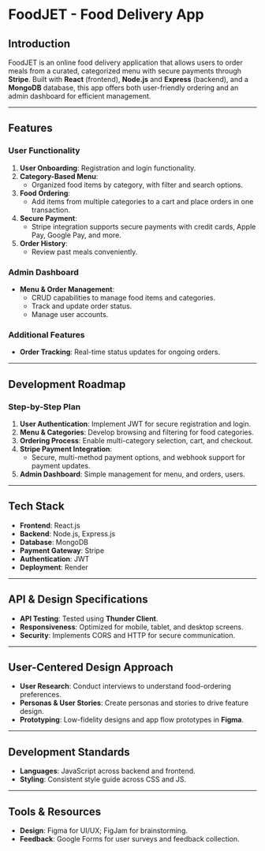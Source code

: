
# FoodJET - Food Delivery App

## Introduction
FoodJET is an online food delivery application that allows users to order meals from a curated, categorized menu with secure payments through **Stripe**. Built with **React** (frontend), **Node.js** and **Express** (backend), and a **MongoDB** database, this app offers both user-friendly ordering and an admin dashboard for efficient management.

---

## Features

### User Functionality
1. **User Onboarding**: Registration and login functionality.
2. **Category-Based Menu**: 
   - Organized food items by category, with filter and search options.
3. **Food Ordering**: 
   - Add items from multiple categories to a cart and place orders in one transaction.
4. **Secure Payment**: 
   - Stripe integration supports secure payments with credit cards, Apple Pay, Google Pay, and more.
5. **Order History**: 
   - Review past meals conveniently.
   
### Admin Dashboard
- **Menu & Order Management**:
  - CRUD capabilities to manage food items and categories.
  - Track and update order status.
  - Manage user accounts.

### Additional Features
- **Order Tracking**: Real-time status updates for ongoing orders.

---

## Development Roadmap

### Step-by-Step Plan
1. **User Authentication**: Implement JWT for secure registration and login.
2. **Menu & Categories**: Develop browsing and filtering for food categories.
3. **Ordering Process**: Enable multi-category selection, cart, and checkout.
4. **Stripe Payment Integration**:
   - Secure, multi-method payment options, and webhook support for payment updates.
5. **Admin Dashboard**: Simple management for menu, and orders, users.

---

## Tech Stack

- **Frontend**: React.js
- **Backend**: Node.js, Express.js
- **Database**: MongoDB
- **Payment Gateway**: Stripe
- **Authentication**: JWT
- **Deployment**: Render

---
## API & Design Specifications

- **API Testing**: Tested using **Thunder Client**.
- **Responsiveness**: Optimized for mobile, tablet, and desktop screens.
- **Security**: Implements CORS and HTTP for secure communication.
  
---

## User-Centered Design Approach

- **User Research**: Conduct interviews to understand food-ordering preferences.
- **Personas & User Stories**: Create personas and stories to drive feature design.
- **Prototyping**: Low-fidelity designs and app flow prototypes in **Figma**.

---

## Development Standards

- **Languages**: JavaScript across backend and frontend.
- **Styling**: Consistent style guide across CSS and JS.

---

## Tools & Resources

- **Design**: Figma for UI/UX; FigJam for brainstorming.
- **Feedback**: Google Forms for user surveys and feedback collection.


